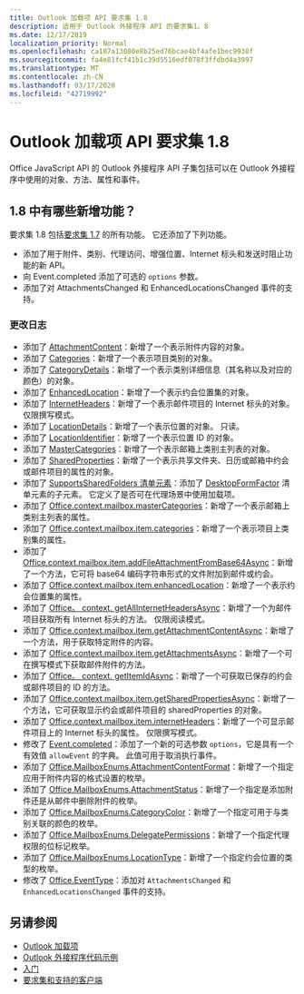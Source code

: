```yaml
---
title: Outlook 加载项 API 要求集 1.8
description: 适用于 Outlook 外接程序 API 的要求集1。8
ms.date: 12/17/2019
localization_priority: Normal
ms.openlocfilehash: ca107a13080e8b25ed76bcae4bf4afe1bec9938f
ms.sourcegitcommit: fa4e81fcf41b1c39d5516edf078f3ffdbd4a3997
ms.translationtype: MT
ms.contentlocale: zh-CN
ms.lasthandoff: 03/17/2020
ms.locfileid: "42719992"
---
```

# <a name="outlook-add-in-api-requirement-set-18"></a>Outlook 加载项 API 要求集 1.8

Office JavaScript API 的 Outlook 外接程序 API 子集包括可以在 Outlook 外接程序中使用的对象、方法、属性和事件。

## <a name="whats-new-in-18"></a>1.8 中有哪些新增功能？

要求集 1.8 包括[要求集 1.7](../requirement-set-1.7/outlook-requirement-set-1.7.md) 的所有功能。 它还添加了下列功能。

- 添加了用于附件、类别、代理访问、增强位置、Internet 标头和发送时阻止功能的新 API。
- 向 Event.completed 添加了可选的 `options` 参数。
- 添加了对 AttachmentsChanged 和 EnhancedLocationsChanged 事件的支持。

### <a name="change-log"></a>更改日志

- 添加了 [AttachmentContent](/javascript/api/outlook/office.attachmentcontent?view=outlook-js-1.8)：新增了一个表示附件内容的对象。
- 添加了 [Categories](/javascript/api/outlook/office.categories?view=outlook-js-1.8)：新增了一个表示项目类别的对象。
- 添加了 [CategoryDetails](/javascript/api/outlook/office.categorydetails?view=outlook-js-1.8)：新增了一个表示类别详细信息（其名称以及对应的颜色）的对象。
- 添加了 [EnhancedLocation](/javascript/api/outlook/office.enhancedlocation?view=outlook-js-1.8)：新增了一个表示约会位置集的对象。
- 添加了 [InternetHeaders](/javascript/api/outlook/office.internetheaders?view=outlook-js-1.8)：新增了一个表示邮件项目的 Internet 标头的对象。 仅限撰写模式。
- 添加了 [LocationDetails](/javascript/api/outlook/office.locationdetails?view=outlook-js-1.8)：新增了一个表示位置的对象。 只读。
- 添加了 [LocationIdentifier](/javascript/api/outlook/office.locationidentifier?view=outlook-js-1.8)：新增了一个表示位置 ID 的对象。
- 添加了 [MasterCategories](/javascript/api/outlook/office.mastercategories?view=outlook-js-1.8)：新增了一个表示邮箱上类别主列表的对象。
- 添加了 [SharedProperties](/javascript/api/outlook/office.sharedproperties?view=outlook-js-1.8)：新增了一个表示共享文件夹、日历或邮箱中约会或邮件项目的属性的对象。
- 添加了 [SupportsSharedFolders 清单元素](../../manifest/supportssharedfolders.md)：添加了 [DesktopFormFactor](../../manifest/desktopformfactor.md) 清单元素的子元素。 它定义了是否可在代理场景中使用加载项。
- 添加了 [Office.context.mailbox.masterCategories](office.context.mailbox.md#properties)：新增了一个表示邮箱上类别主列表的属性。
- 添加了 [Office.context.mailbox.item.categories](office.context.mailbox.item.md#properties)：新增了一个表示项目上类别集的属性。
- 添加了 [Office.context.mailbox.item.addFileAttachmentFromBase64Async](office.context.mailbox.item.md#methods)：新增了一个方法，它可将 base64 编码字符串形式的文件附加到邮件或约会。
- 添加了 [Office.context.mailbox.item.enhancedLocation](office.context.mailbox.item.md#properties)：新增了一个表示约会位置集的属性。
- 添加了 [Office。 context. getAllInternetHeadersAsync](office.context.mailbox.item.md#methods)：新增了一个为邮件项目获取所有 Internet 标头的方法。 仅限阅读模式。
- 添加了 [Office.context.mailbox.item.getAttachmentContentAsync](office.context.mailbox.item.md#methods)：新增了一个方法，用于获取特定附件的内容。
- 添加了 [Office.context.mailbox.item.getAttachmentsAsync](office.context.mailbox.item.md#methods)：新增了一个可在撰写模式下获取邮件附件的方法。
- 添加了 [Office。 context. getItemIdAsync](office.context.mailbox.item.md#methods)：新增了一个可获取已保存的约会或邮件项目的 ID 的方法。
- 添加了 [Office.context.mailbox.item.getSharedPropertiesAsync](office.context.mailbox.item.md#methods)：新增了一个方法，它可获取显示约会或邮件项目的 sharedProperties 的对象。
- 添加了 [Office.context.mailbox.item.internetHeaders](office.context.mailbox.item.md#properties)：新增了一个可显示邮件项目上的 Internet 标头的属性。 仅限撰写模式。
- 修改了 [Event.completed](/javascript/api/office/office.addincommands.event#completed-options-)：添加了一个新的可选参数 `options`，它是具有一个有效值 `allowEvent` 的字典。 此值可用于取消执行事件。
- 添加了 [Office.MailboxEnums.AttachmentContentFormat](/javascript/api/outlook/office.mailboxenums.attachmentcontentformat?view=outlook-js-1.8)：新增了一个指定应用于附件内容的格式设置的枚举。
- 添加了 [Office.MailboxEnums.AttachmentStatus](/javascript/api/outlook/office.mailboxenums.attachmentstatus?view=outlook-js-1.8)：新增了一个指定是添加附件还是从邮件中删除附件的枚举。
- 添加了 [Office.MailboxEnums.CategoryColor](/javascript/api/outlook/office.mailboxenums.categorycolor?view=outlook-js-1.8)：新增了一个指定可用于与类别关联的颜色的枚举。
- 添加了 [Office.MailboxEnums.DelegatePermissions](/javascript/api/outlook/office.mailboxenums.delegatepermissions?view=outlook-js-1.8)：新增了一个指定代理权限的位标记枚举。
- 添加了 [Office.MailboxEnums.LocationType](/javascript/api/outlook/office.mailboxenums.locationtype?view=outlook-js-1.8)：新增了一个指定约会位置的类型的枚举。
- 修改了 [Office.EventType](/javascript/api/office/office.eventtype)：添加对 `AttachmentsChanged` 和 `EnhancedLocationsChanged` 事件的支持。

## <a name="see-also"></a>另请参阅

- [Outlook 加载项](../../../outlook/outlook-add-ins-overview.md)
- [Outlook 外接程序代码示例](https://developer.microsoft.com/outlook/gallery/?filterBy=Outlook,Samples,Add-ins)
- [入门](../../../quickstarts/outlook-quickstart.md)
- [要求集和支持的客户端](../../requirement-sets/outlook-api-requirement-sets.md)
